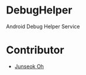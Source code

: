 # DebugHelper
Android Debug Helper Service

# Contributor
* [Junseok Oh](https://github.com/kotohana5706)
